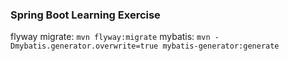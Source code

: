 ### Spring Boot Learning Exercise 

flyway migrate: ```mvn flyway:migrate```
mybatis: ```mvn -Dmybatis.generator.overwrite=true mybatis-generator:generate```